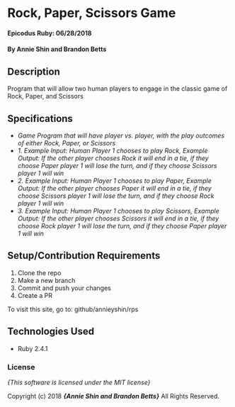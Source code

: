 # Rock, Paper, Scissors Game

#### Epicodus Ruby: 06/28/2018

#### By Annie Shin and Brandon Betts

## Description

Program that will allow two human players to engage in the classic game of Rock, Paper, and Scissors

## Specifications
* _Game Program that will have player vs. player, with the play outcomes of either Rock, Paper, or Scissors_
* _1. Example Input: Human Player 1 chooses to play Rock, Example Output: If the other player chooses Rock it will end in a tie, if they choose Paper player 1 will lose the turn, and if they choose Scissors player 1 will win_
* _2.  Example Input: Human Player 1 chooses to play Paper, Example Output: If the other player chooses Paper it will end in a tie, if they choose Scissors player 1 will lose the turn, and if they choose Rock player 1 will win_
* _3.  Example Input: Human Player 1 chooses to play Scissors, Example Output: If the other player chooses Scissors it will end in a tie, if they choose Rock player 1 will lose the turn, and if they choose Paper player 1 will win_


## Setup/Contribution Requirements

1. Clone the repo
2. Make a new branch
3. Commit and push your changes
4. Create a PR

To visit this site, go to: github/annieyshin/rps
## Technologies Used

* Ruby 2.4.1

### License

*{This software is licensed under the MIT license}*

Copyright (c) 2018 **_{Annie Shin and Brandon Betts}_** All Rights Reserved.
